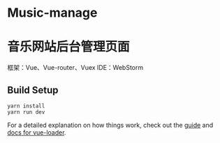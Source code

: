 # Music-manage
# 音乐网站后台管理页面

框架：Vue、Vue-router、Vuex
IDE：WebStorm




## Build Setup

``` 
yarn install
yarn run dev
```

For a detailed explanation on how things work, check out the [guide](http://vuejs-templates.github.io/webpack/) and [docs for vue-loader](http://vuejs.github.io/vue-loader).
